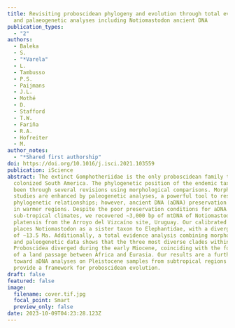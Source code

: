 ```yaml
---
title: Revisiting proboscidean phylogeny and evolution through total evidence
  and palaeogenetic analyses including Notiomastodon ancient DNA
publication_types:
  - "2"
authors:
  - Baleka
  - S.
  - "*Varela"
  - L.
  - Tambusso
  - P.S.
  - Paijmans
  - J.L.
  - Mothé
  - D.
  - Stafford
  - T.W.
  - Fariña
  - R.A.
  - Hofreiter
  - M.
author_notes:
  - "*Shared first authorship"
doi: https://doi.org/10.1016/j.isci.2021.103559
publication: iScience
abstract: The extinct Gomphotheriidae is the only proboscidean family that
  colonized South America. The phylogenetic position of the endemic taxa has
  been through several revisions using morphological comparisons. Morphological
  studies are enhanced by paleogenetic analyses, a powerful tool to resolve
  phylogenetic relationships; however, ancient DNA (aDNA) preservation decreases
  in warmer regions. Despite the poor preservation conditions for aDNA in humid,
  sub-tropical climates, we recovered ∼3,000 bp of mtDNA of Notiomastodon
  platensis from the Arroyo del Vizcaíno site, Uruguay. Our calibrated phylogeny
  places Notiomastodon as a sister taxon to Elephantidae, with a divergence time
  of ∼13.5 Ma. Additionally, a total evidence analysis combining morphological
  and paleogenetic data shows that the three most diverse clades within
  Proboscidea diverged during the early Miocene, coinciding with the formation
  of a land passage between Africa and Eurasia. Our results are a further step
  toward aDNA analyses on Pleistocene samples from subtropical regions and
  provide a framework for proboscidean evolution.
draft: false
featured: false
image:
  filename: cover.tif.jpg
  focal_point: Smart
  preview_only: false
date: 2023-10-09T04:23:28.123Z
---
```

